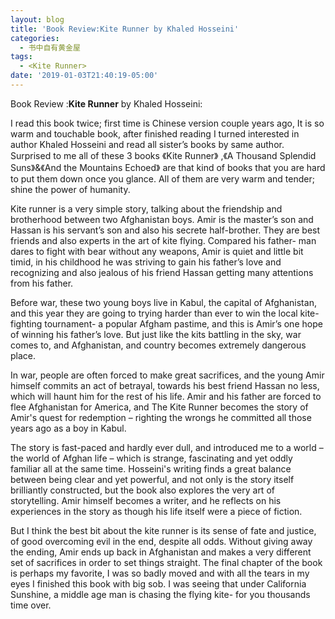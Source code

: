 ```yaml
---
layout: blog
title: 'Book Review:Kite Runner by Khaled Hosseini'
categories:
  - 书中自有黄金屋
tags:
  - <Kite Runner>
date: '2019-01-03T21:40:19-05:00'
---
```

Book Review :**Kite Runner** by Khaled Hosseini: 

I read this book twice; first time is Chinese version couple years ago, It is so warm and touchable book, after finished reading <kite Runner> I turned interested in author Khaled Hosseini and read all sister’s books by same author. Surprised to me all of these 3 books 《Kite Runner》 ,《A Thousand Splendid Suns》&《And the Mountains Echoed》 are that kind of books that you are hard to put them down once  you glance. All of them are very warm and tender; shine the power of humanity. 

Kite runner is a very simple story, talking about the friendship and brotherhood between two Afghanistan boys. Amir is the master’s son and Hassan is his servant’s son and also his secrete half-brother. They are best friends and also experts in the art of kite flying. Compared his father- man dares to fight with bear without any weapons, Amir is quiet and little bit timid, in his childhood he was striving to gain his father’s love and recognizing and also jealous of his friend Hassan getting many attentions from his father.

Before war, these two young boys live in Kabul, the capital of Afghanistan, and this year they are going to trying harder than ever to win the local kite-fighting tournament- a popular Afgham pastime, and this is Amir’s one hope of winning his father’s love. But just like the kits battling in the sky, war comes to, and   Afghanistan, and country becomes extremely dangerous place.

In war, people are often forced to make great sacrifices, and the young Amir himself commits an act of betrayal, towards his best friend Hassan no less, which will haunt him for the rest of his life. Amir and his father are forced to flee Afghanistan for America, and The Kite Runner becomes the story of Amir's quest for redemption – righting the wrongs he committed all those years ago as a boy in Kabul.

The story is fast-paced and hardly ever dull, and introduced me to a world – the world of Afghan life – which is strange, fascinating and yet oddly familiar all at the same time. Hosseini's writing finds a great balance between being clear and yet powerful, and not only is the story itself brilliantly constructed, but the book also explores the very art of storytelling. Amir himself becomes a writer, and he reflects on his experiences in the story as though his life itself were a piece of fiction.

But I think the best bit about the kite runner is its sense of fate and justice, of good overcoming evil in the end, despite all odds. Without giving away the ending, Amir ends up back in Afghanistan and makes a very different set of sacrifices in order to set things straight. The final chapter of the book is perhaps my favorite, I was so badly moved and with all the tears in my eyes I finished this book with big sob. I was seeing that under California Sunshine, a middle age man is chasing the flying kite- for you thousands time over.

